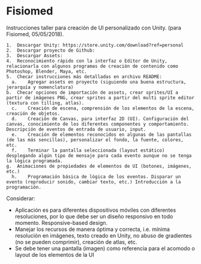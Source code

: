 # Fisiomed


Instrucciones taller para creación de UI personalizado con Unity. (para Fisiomed, 05/05/2018).

	1.	Descargar Unity: https://store.unity.com/download?ref=personal
	2.	Descargar proyecto de Github:
	3.	Descargar Assets:
	4.	Reconocimiento rápido con la interfaz o Editor de Unity, relacionarla con algunos programas de creación de contenido como Photoshop, Blender, Maya, etc.
	5.	Checar instrucciones más detalladas en archivo README:
	  a.	Agregar assets en proyecto (siguiendo una buena estructura, jerarquía y nomenclatura)
    b.	Checar opciones de importación de assets, crear sprites/UI a partir de imágenes PNG, crear sprites a partir del multi sprite editor (textura con tilling, atlas).
	  c.	Creación de escena, comprensión de los elementos de la escena, creación de objetos.
	  d.	Creación de Canvas, para interfaz 2D (UI). Configuración del canvas, conocimiento de los diferentes componentes y comportamiento. Descripción de eventos de entrada de usuario, input.
	  e.	Creación de elementos reconocidos en algunas de las pantallas (de las más sencillas), personalizar el fondo, la fuente, colores, etc.
	  f.	Terminar la pantalla seleccionada (layout estático) desplegando algún tipo de mensaje para cada evento aunque no se tenga la lógica programada.
    g.  Animaciones de propiedades de elementos de UI (botones, imágenes, etc.)
	  h.	Programación básica de lógica de los eventos. Disparar un evento (reproducir sonido, cambiar texto, etc.) Introducción a la programación.


Considerar:
- Aplicación es para diferentes dispositivos móviles con diferentes resoluciones, por lo que debe ser un diseño responsivo en todo momento. Responsive-based design.
- Manejar los recursos de manera óptima y correcta, i.e. mínima resolución en imágenes, texto creado en Unity, no abuso de gradientes (no se pueden comprimir), creación de atlas, etc.
- Se debe tener una pantalla (imagen) como referencia para el acomodo o layout de los elementos de la UI
